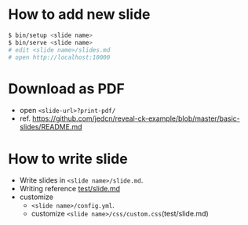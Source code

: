 # How to add new slide

```sh
$ bin/setup <slide name>
$ bin/serve <slide name>
# edit <slide name>/slides.md
# open http://localhost:10000
```

# Download as PDF

- open `<slide-url>?print-pdf/`
- ref. https://github.com/jedcn/reveal-ck-example/blob/master/basic-slides/README.md

# How to write slide

- Write slides in `<slide name>/slide.md`.
- Writing reference [test/slide.md](test/slide.md)
- customize
    - `<slide name>/config.yml`.
    - customize `<slide name>/css/custom.css`(test/slide.md)

